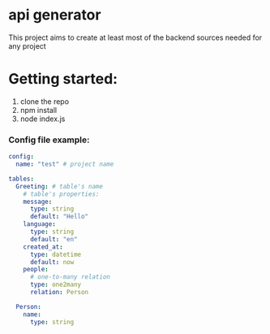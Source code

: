 # api generator

This project aims to create at least most of the backend sources needed for any project

# Getting started:
1. clone the repo
2. npm install
3. node index.js <configFile>

### Config file example:
```yaml
config:
  name: "test" # project name

tables:
  Greeting: # table's name
    # table's properties:
    message:
      type: string
      default: "Hello"
    language:
      type: string
      default: "en"
    created_at:
      type: datetime
      default: now
    people:
      # one-to-many relation
      type: one2many
      relation: Person

  Person:
    name:
      type: string

```